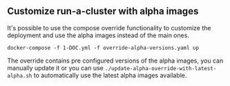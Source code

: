 ## Customize run-a-cluster with alpha images

It's possible to use the compose override functionality to customize the deployment and use the alpha images instead of the main ones. 

`docker-compose -f 1-DOC.yml -f override-alpha-versions.yaml up`

The override contains pre configured versions of the alpha images, you can manually update it or you can use `./update-alpha-override-with-latest-alpha.sh` to automatically use the latest alpha images available. 
